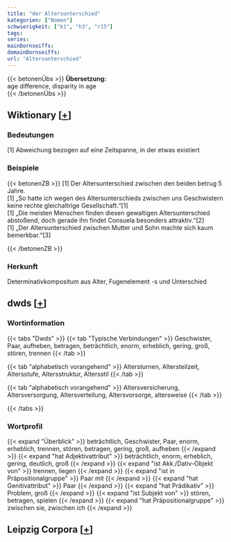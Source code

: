 ```yaml
---
title: "der Altersunterschied"
kategorien: ["Nomen"]
schwierigkeit: ["k1", "h3", "r15"]
tags:
series:
mainDornseiffs:
domainDornseiffs:
url: "Altersunterschied"
---
```


{{< betonenÜbs >}}
**Übersetzung:**  
age difference, disparity in age  
{{< /betonenÜbs >}}

## Wiktionary [[+](https://de.wiktionary.org/wiki/Altersunterschied)]

### Bedeutungen
[1] Abweichung bezogen auf eine Zeitspanne, in der etwas existiert  

### Beispiele
{{< betonenZB >}}
[1] Der Altersunterschied zwischen den beiden betrug 5 Jahre.  
[1] „So hatte ich wegen des Altersunterschieds zwischen uns Geschwistern keine rechte gleichaltrige Gesellschaft.“[1]  
[1] „Die meisten Menschen finden diesen gewaltigen Altersunterschied abstoßend, doch gerade ihn findet Consuela besonders attraktiv.“[2]  
[1] „Der Altersunterschied zwischen Mutter und Sohn machte sich kaum bemerkbar.“[3]  

{{< /betonenZB >}}
### Herkunft
Determinativkompositum aus Alter, Fugenelement -s und Unterschied  



## dwds [[+](https://www.dwds.de/wb/Altersunterschied)]

### Wortinformation
{{< tabs "Dwds" >}}
{{< tab "Typische Verbindungen" >}}
Geschwister, Paar, aufheben, betragen, beträchtlich, enorm, erheblich, gering, groß, stören, trennen
{{< /tab >}}

{{< tab "alphabetisch vorangehend" >}}
Altersturnen, Altersteilzeit, Altersstufe, Altersstruktur, Altersstil
{{< /tab >}}

{{< tab "alphabetisch vorangehend" >}}
Altersversicherung, Altersversorgung, Altersverteilung, Altersvorsorge, altersweise
{{< /tab >}}

{{< /tabs >}}

### Wortprofil
{{< expand "Überblick" >}} beträchtlich, Geschwister, Paar, enorm, erheblich, trennen, stören, betragen, gering, groß, aufheben {{< /expand >}}
{{< expand "hat Adjektivattribut" >}} beträchtlich, enorm, erheblich, gering, deutlich, groß {{< /expand >}}
{{< expand "ist Akk./Dativ-Objekt von" >}} trennen, liegen {{< /expand >}}
{{< expand "ist in Präpositionalgruppe" >}} Paar mit {{< /expand >}}
{{< expand "hat Genitivattribut" >}} Paar {{< /expand >}}
{{< expand "hat Prädikativ" >}} Problem, groß {{< /expand >}}
{{< expand "ist Subjekt von" >}} stören, betragen, spielen {{< /expand >}}
{{< expand "hat Präpositionalgruppe" >}} zwischen sie, zwischen ich {{< /expand >}}

## Leipzig Corpora [[+](https://corpora.uni-leipzig.de/en/res?word=Altersunterschied&corpusId=deu_newscrawl-public_2018)]

